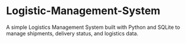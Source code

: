 # Logistic-Management-System
A simple Logistics Management System built with Python and SQLite to manage shipments, delivery status, and logistics data.
